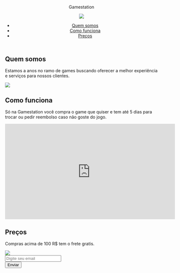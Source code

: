 <html>

  <header id="header">
    <link href="Games.css" rel="stylesheet"> 
     <p class="gradient">Gamestation</p>

  <head class="left-top">
      <meta name="viewport" content="width=device-width, initial-scale=1.0">
     </head>
    <img class="imagem-controle" id="header-img" src="https://i.pinimg.com/originals/49/96/47/49964743826f910c6d579cb41e843ed3.png">
    
  <body class="ajuste">

   <div>
      <nav id="nav-bar">
        <ul>
          <li> <a class="nav-link" href="#quem-somos">Quem somos</a></li>
          <li> <a class="nav-link" href="#como-funciona">Como funciona</a></li>
          <li> <a class="nav-link" href="#preços">Preços</a></li>
      </nav>
    </div>
  </header>

  <div class="fundo-vermelho">
  <h2 id="quem-somos"> Quem somos</h2>
  <p>Estamos a anos no ramo de games buscando oferecer a melhor experiência e serviços para nossos clientes.</p>
  <img class="img-menino" src="https://img.pngio.com/boy-playing-video-game-vector-entertainment-game-png-and-vector-video-game-png-images-650_651.png">
  </div>
  <div class="fundo-preto">
  <h2 id="como-funciona"> Como funciona</h2>
  <p>Só na Gamestation você compra o game que quiser e tem até 5 dias para trocar ou pedir reembolso caso não goste do jogo.</p>
  <iframe class="videogames" id="video" width="560" height="315" src="https://www.youtube.com/embed/YJ_rg69LdVU" frameborder="0" allow="accelerometer; autoplay; clipboard-write; encrypted-media; gyroscope; picture-in-picture" allowfullscreen></iframe>
  </div>
  <div class="fundo-branco">
  <h2 id="preços">Preços</h2>
    <p> Compras acima de 100 R$ tem o frete gratis.
    </p>
    <img class="videogames" src="https://i.pcmag.com/imagery/lineups/06PiprC5eiYhlpaNS6N0sbP-1.1569492872.fit_lim.size_1200x630.jpg">
    </img>
    <form action="https://www.freecodecamp.com/email-submit" id="form">
      <div> <input name="email" id="email" type="email" placeholder="Digite seu email" required />
    </div>
    <input class="botao" value="Enviar" id="submit" type="submit"> 
    </form>
  </body>
</html>
